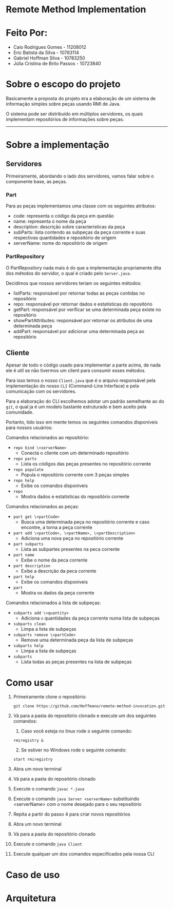 # Remote Method Implementation

# Feito Por:

- Caio Rodrigues Gomes  - 11208012
- Eric Batista da Silva - 10783114
- Gabriel Hoffman Silva - 10783250
- Júlia Cristina de Brito Passos - 10723840

# Sobre o escopo do projeto

Basicamente a proposta do projeto era a elaboração de um sistema de informação simples sobre peças usando RMI de Java.

O sistema pode ser distribuído em múltiplos servidores, os quais implementam repositórios de informações sobre peças.

---
# Sobre a implementação
## Servidores

Primeiramente, abordando o lado dos servidores, vamos falar sobre o componente base, as peças.

### Part

Para as peças implementamos uma classe com os seguintes atributos:

- code: representa o código da peça em questão
- name: representa o nome da peça
- description: descrição sobre caracteristicas da peça
- subParts: lista contendo as subpeças da peça corrente e suas respectivas quantidades e repositório de origem
- serverName: nome do repositório de origem

### PartRepository

O PartRepository nada mais é do que a implementação propriamente dita dos métodos do servidor, o qual é criado pelo `Server.java`.

Decidimos que nossos servidores teriam os seguintes métodos:

- listParts: responsável por retornar todas as peças contidas no repositório
- repo: responsável por retornar dados e estatísticas do repositório
- getPart: responsável por verificar se uma determinada peça existe no repositório
- showPartAttributes: responsável por retornar os atributos de uma determinada peça
- addPart: responsável por adicionar uma determinada peça ao repositório

## Cliente

Apesar de todo o código usado para implementar a parte acima, de nada ele é util se não tivermos um client para consumir esses métodos.

Para isso temos o nosso `Client.java` que é o arquivo responsável pela implementação do nosso `CLI` (Command-Line Interface) e pela comunicação com os servidores.

Para a elaboração do CLI escolhemos adotar um padrão semelhante ao do `git`, o qual ja é um modelo bastante estruturado e bem aceito pela comunidade.

Portanto, tido isso em mente temos os seguintes comandos disponíveis para nossos usuários:

Comandos relacionados ao repositório:

- `repo bind \<serverName>`
  - Conecta o cliente com um determinado repositório
- `repo parts`
  - Lista os códigos das peças presentes no repositório corrente
- `repo populate`
  - Popula o repositório corrente com 3 peças simples
- `repo help`
  - Exibe os comandos disponiveis
- `repo`
  - Mostra dados e estatísticas do repositório corrente

Comandos relacionados as peças:

- `part get \<partCode>`
  - Busca uma determinada peça no repositório corrente e caso encontre, a torna a peça corrente
- ``part add \<partCode>, \<partName>, \<partDescription>``
  - Adiciona uma nova peça no repositório corrente
- ``part subparts``
  - Lista as subpartes presentes na peca corrente
- ``part name``
  - Exibe o nome da peca corrente  
- ``part description``
  - Exibe a descrição da peca corrente  
- ``part help``
  - Exibe os comandos disponiveis    
- ``part``
  - Mostra os dados da peça corrente

Comandos relacionados a lista de subpeças:

- ``subparts add \<quantity>``
  - Adiciona `n` quantidades da peça corrente numa lista de subpeças
- `subparts clean`
  - Limpa a lista de subpeças
- ``subparts remove \<partCode>``
  - Remove uma determinada peça da lista de subpeças
- `subparts help`
  - Limpa a lista de subpeças
- ``subparts``
  - Lista todas as peças presentes na lista de subpeças

# Como usar

1. Primeiramente clone o repositório:

    `git clone https://github.com/Hoffmano/remote-method-invocation.git`

2. Vá para a pasta do repositório clonado e execute um dos seguintes comandos:
    1. Caso você esteja no linux rode o seguinte comando:

    `rmiregistry &`

    2. Se estiver no Windows rode o seguinte comando:

    `start rmiregistry`

3. Abra um novo terminal
4. Vá para a pasta do repositório clonado
5. Execute o comando `javac *.java`
6. Execute o comando `java Server <serverName>` substituindo \<serverName> com o nome desejado para o seu repositório
7. Repita a partir do passo 4 para criar novos repositórios
8. Abra um novo terminal
9. Vá para a pasta do repositório clonado
10. Execute o comando `java Client`
11. Execute qualquer um dos comandos especificados pela nossa CLI

# Caso de uso




# Arquitetura

